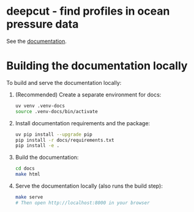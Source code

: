 # deepcut - find profiles in ocean pressure data

See the [documentation](https://oceancascades.github.io/deepcut/).

# Building the documentation locally

To build and serve the documentation locally:

1. (Recommended) Create a separate environment for docs:
	```sh
	uv venv .venv-docs
	source .venv-docs/bin/activate
	```

2. Install documentation requirements and the package:
	```sh
    uv pip install --upgrade pip
	pip install -r docs/requirements.txt
	pip install -e .
	```

3. Build the documentation:
	```sh
	cd docs
	make html
	```

4. Serve the documentation locally (also runs the build step):
	```sh
	make serve
	# Then open http://localhost:8000 in your browser
	```
